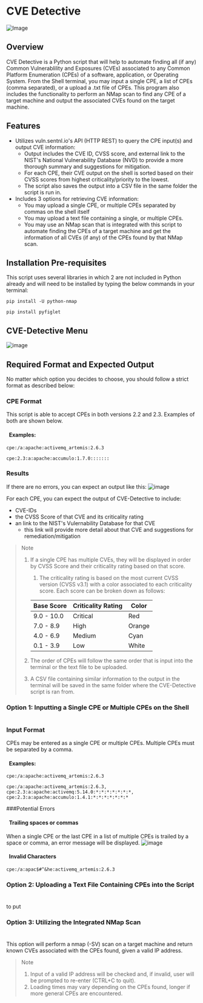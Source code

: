 # CVE Detective #
![Image](https://security.virginia.edu/sites/security.virginia.edu/files/e%20a%20hack%20detective..jpg)

## Overview  ##
CVE Detective is a Python script that will help to automate finding all (if any) Common Vulnerablility and Exposures (CVEs) associated to any Common Platform Enumeration (CPEs) of a software, application, or Operating System.  From the Shell terminal, you may input a single CPE, a list of CPEs (comma separated), or a upload a .txt file of CPEs.  This program also includes the functionality to perform an NMap scan to find any CPE of a target machine and output the associated CVEs found on the target machine.

## Features
  * Utilizes vuln.sentnl.io's API (HTTP REST) to query the CPE input(s) and output CVE information:
    * Output includes the CVE ID, CVSS score, and external link to the NIST's National Vulnerability Database (NVD) to provide a more thorough summary and suggestions for mitigation.
    * For each CPE, their CVE output on the shell is sorted based on their CVSS scores from highest criticality/priority to the lowest.
    * The script also saves the output into a CSV file in the same folder the script is run in.
  * Includes 3 options for retrieving CVE information:
    * You may upload a single CPE, or multiple CPEs separated by commas on the shell itself
    * You may upload a text file containing a single, or multiple CPEs.
    * You may use an NMap scan that is integrated with this script to automate finding the CPEs of a target machine and get the information of all CVEs (if any) of the CPEs found by that NMap scan. 

## Installation Pre-requisites
This script uses several libraries in which 2 are not included in Python already and will need to be installed by typing the below commands in your terminal:
``` 
pip install -U python-nmap
```
```
pip install pyfiglet
```

## CVE-Detective Menu
![image](https://user-images.githubusercontent.com/100049886/155829840-ff72683d-e913-4271-8680-38ca57949608.png)

## Required Format and Expected Output
No matter which option you decides to choose, you should follow a strict format as described below:

### CPE Format
This script is able to accept CPEs in both versions 2.2 and 2.3. Examples of both are shown below.
#### &ensp;Examples:
```
cpe:/a:apache:activemq_artemis:2.6.3
```
```
cpe:2.3:a:apache:accumulo:1.7.0:::::::
```

### Results
If there are no errors, you can expect an output like this:
![image](https://user-images.githubusercontent.com/100049886/155830179-7d390c66-ddaa-4b9a-b027-8a89f9121a0a.png)

For each CPE, you can expect the output of CVE-Detective to include:
* CVE-IDs 
* the CVSS Score of that CVE and its criticality rating
* an link to the NIST's Vulernability Database for that CVE
  * this link will provide more detail about that CVE and suggestions for remediation/mitigation 

> Note
> 1. If a single CPE has multiple CVEs, they will be displayed in order by CVSS Score and their criticality rating based on that score.
>     1. The criticality rating is based on the most current CVSS version (CVSS v3.1) with a color associated to each criticality score. Each score can be broken down as follows:
>     
>      Base Score | Criticality Rating | Color
>      ---------- | ------------------ | ------
>      9.0 - 10.0 |      Critical      | Red
>       7.0 - 8.9 |        High        | Orange
>       4.0 - 6.9 |       Medium       | Cyan
>       0.1 - 3.9 |        Low         | White
>   
> 2. The order of CPEs will follow the same order that is input into the terminal or the text file to be uploaded.
> 3. A CSV file containing similar information to the output in the terminal will be saved in the same folder where the CVE-Detective script is ran from.


### Option 1: Inputting a Single CPE or Multiple CPEs on the Shell
#
### Input Format
CPEs may be entered as a single CPE or multiple CPEs. Multiple CPEs must be separated by a comma. 


#### &ensp;Examples:
```
cpe:/a:apache:activemq_artemis:2.6.3
```
```
cpe:/a:apache:activemq_artemis:2.6.3, cpe:2.3:a:apache:activemq:5.14.0:*:*:*:*:*:*:*, cpe:2.3:a:apache:accumulo:1.4.1:*:*:*:*:*:*:*
```

###Potential Errors
#### &ensp;Trailing spaces or commas
When a single CPE or the last CPE in a list of multiple CPEs is trailed by a space or comma, an error message will be displayed.
![image](https://user-images.githubusercontent.com/100049886/155850972-59aef23b-a614-4914-a859-9da98fa0d755.png)

#### &ensp;Invalid Characters
```
cpe:/a:apac$#^&he:activemq_artemis:2.6.3
```

### Option 2: Uploading a Text File Containing CPEs into the Script
#
to put
### Option 3: Utilizing the Integrated NMap Scan 
#
This option will perform a nmap (-SV) scan on a target machine and return known CVEs associated with the CPEs found, given a valid IP address.
> Note
> 1. Input of a valid IP address will be checked and, if invalid, user will be prompted to re-enter (CTRL+C to quit).
> 2. Loading times may vary depending on the CPEs found, longer if more general CPEs are encountered.



